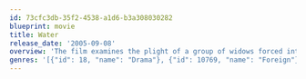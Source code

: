 ```yaml
---
id: 73cfc3db-35f2-4538-a1d6-b3a308030282
blueprint: movie
title: Water
release_date: '2005-09-08'
overview: 'The film examines the plight of a group of widows forced into poverty at a temple in the holy city of Varanasi. It focuses on a relationship between one of the widows, who wants to escape the social restrictions imposed on widows, and a man who is from the highest caste and a follower of Mahatma Gandhi.'
genres: '[{"id": 18, "name": "Drama"}, {"id": 10769, "name": "Foreign"}, {"id": 10749, "name": "Romance"}]'
---
```

